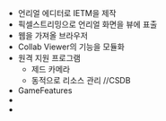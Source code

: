 - 언리얼 에디터로 IETM을 제작
- 픽셀스트리밍으로 언리얼 화면을 뷰에 표출
- 웹을 가져올 브라우저
- Collab Viewer의 기능을 모듈화
- 원격 지원 프로그램 
	- 제드 카메라 
	- 동적으로 리소스 관리 //CSDB
- GameFeatures
- 
- 